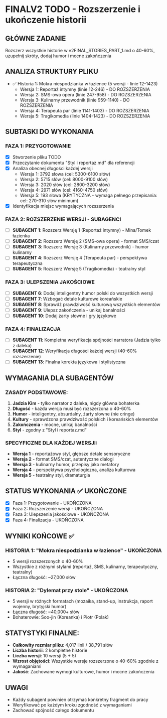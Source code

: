 # FINALV2 TODO - Rozszerzenie i ukończenie historii

## GŁÓWNE ZADANIE
Rozszerz wszystkie historie w v2FINAL_STORIES_PART_1.md o 40-60%, uzupełnij skróty, dodaj humor i mocne zakończenia

## ANALIZA STRUKTURY PLIKU
- ✅ Historia 1: Mokra niespodzianka w łazience (5 wersji - linie 12-1423)
  - Wersja 1: Reportaż intymny (linie 12-246) - DO ROZSZERZENIA
  - Wersja 2: SMS-owa opera (linie 247-958) - DO ROZSZERZENIA  
  - Wersja 3: Kulinarny przewodnik (linie 959-1140) - DO ROZSZERZENIA
  - Wersja 4: Terapeuta par (linie 1141-1403) - DO ROZSZERZENIA
  - Wersja 5: Tragikomedia (linie 1404-1423) - DO ROZSZERZENIA

## SUBTASKI DO WYKONANIA

### FAZA 1: PRZYGOTOWANIE 
- [x] Stworzenie pliku TODO
- [x] Przeczytanie dokumentu "Styl i reportaz.md" dla referencji
- [x] Analiza obecnej długości każdej wersji
  - Wersja 1: 3792 słowa (cel: 5300-6100 słów)
  - Wersja 2: 5715 słów (cel: 8000-9100 słów) 
  - Wersja 3: 2020 słów (cel: 2800-3200 słów)
  - Wersja 4: 2971 słów (cel: 4160-4750 słów)
  - Wersja 5: 193 słowa (KRYTYCZNA - wymaga pełnego przepisania: cel: 270-310 słów minimum)
- [x] Identyfikacja miejsc wymagających rozszerzenia

### FAZA 2: ROZSZERZENIE WERSJI - SUBAGENCI
- [ ] **SUBAGENT 1**: Rozszerz Wersję 1 (Reportaż intymny) - Mina/Tomek łazienka
- [ ] **SUBAGENT 2**: Rozszerz Wersję 2 (SMS-owa opera) - format SMS/czat
- [ ] **SUBAGENT 3**: Rozszerz Wersję 3 (Kulinarny przewodnik) - humor kulinarny
- [ ] **SUBAGENT 4**: Rozszerz Wersję 4 (Terapeuta par) - perspektywa terapeutyczna
- [ ] **SUBAGENT 5**: Rozszerz Wersję 5 (Tragikomedia) - teatralny styl

### FAZA 3: ULEPSZENIA JAKOŚCIOWE
- [ ] **SUBAGENT 6**: Dodaj inteligentny humor polski do wszystkich wersji
- [ ] **SUBAGENT 7**: Wzbogać detale kulturowe koreańskie
- [ ] **SUBAGENT 8**: Sprawdź prawdziwość kulturową wszystkich elementów
- [ ] **SUBAGENT 9**: Ulepsz zakończenia - unikaj banalności
- [ ] **SUBAGENT 10**: Dodaj żarty słowne i gry językowe

### FAZA 4: FINALIZACJA
- [ ] **SUBAGENT 11**: Kompletna weryfikacja spójności narratora (Jadzia tylko z daleka)
- [ ] **SUBAGENT 12**: Weryfikacja długości każdej wersji (40-60% rozszerzenie)
- [ ] **SUBAGENT 13**: Finalna korekta językowa i stylistyczna

## WYMAGANIA DLA SUBAGENTÓW

### ZASADY PODSTAWOWE:
1. **Jadzia Kim** - tylko narrator z daleka, nigdy główna bohaterka
2. **Długość** - każda wersja musi być rozszerzona o 40-60%
3. **Humor** - inteligentny, absurdalny, żarty słowne (nie cringe)
4. **Kultury** - sprawdzona prawdziwość polskich i koreańskich elementów
5. **Zakończenia** - mocne, unikaj banalności
6. **Styl** - zgodny z "Styl i reportaz.md"

### SPECYFICZNE DLA KAŻDEJ WERSJI:
- **Wersja 1** - reportażowy styl, głębsze detale sensoryczne
- **Wersja 2** - format SMS/czat, autentyczne dialogi
- **Wersja 3** - kulinarny humor, przepisy jako metafory
- **Wersja 4** - perspektywa psychologiczna, analiza kulturowa
- **Wersja 5** - teatralny styl, dramaturgia

## STATUS WYKONANIA ✅ UKOŃCZONE
- [x] Faza 1: Przygotowanie - UKOŃCZONA
- [x] Faza 2: Rozszerzenie wersji - UKOŃCZONA  
- [x] Faza 3: Ulepszenia jakościowe - UKOŃCZONA
- [x] Faza 4: Finalizacja - UKOŃCZONA

## WYNIKI KOŃCOWE ✅
### HISTORIA 1: "Mokra niespodzianka w łazience" - UKOŃCZONA
- 5 wersji rozszerzonych o 40-60%
- Wszystkie z różnymi stylami (reportaż, SMS, kulinarny, terapeutyczny, teatralny)
- Łączna długość: ~27,000 słów

### HISTORIA 2: "Dylemat przy stole" - UKOŃCZONA  
- 5 wersji w różnych formatach (mozaika, stand-up, instrukcja, raport wojenny, brytyjski humor)
- Łączna długość: ~40,000+ słów
- Bohaterowie: Soo-jin (Koreanka) i Piotr (Polak)

## STATYSTYKI FINALNE:
- **Całkowity rozmiar pliku**: 4,017 linii / 38,791 słów
- **Liczba historii**: 2 kompletne historie
- **Liczba wersji**: 10 wersji (5 + 5)
- **Wzrost objętości**: Wszystkie wersje rozszerzone o 40-60% zgodnie z wymaganiami
- **Jakość**: Zachowane wymogi kulturowe, humor i mocne zakończenia

## UWAGI
- Każdy subagent powinien otrzymać konkretny fragment do pracy
- Weryfikować po każdym kroku zgodność z wymaganiami
- Zachować spójność całego dokumentu